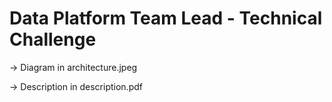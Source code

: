 # Data Platform Team Lead - Technical Challenge

→ Diagram in architecture.jpeg

→ Description in description.pdf
